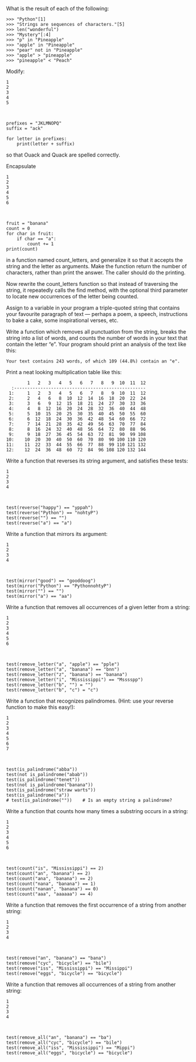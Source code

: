 What is the result of each of the following:

    >>> "Python"[1]
    >>> "Strings are sequences of characters."[5]
    >>> len("wonderful")
    >>> "Mystery"[:4]
    >>> "p" in "Pineapple"
    >>> "apple" in "Pineapple"
    >>> "pear" not in "Pineapple"
    >>> "apple" > "pineapple"
    >>> "pineapple" < "Peach"

Modify:

    1
    2
    3
    4
    5

    	

    prefixes = "JKLMNOPQ"
    suffix = "ack"

    for letter in prefixes:
        print(letter + suffix)

so that Ouack and Quack are spelled correctly.

Encapsulate

    1
    2
    3
    4
    5
    6

    	

    fruit = "banana"
    count = 0
    for char in fruit:
        if char == "a":
            count += 1
    print(count)

in a function named count_letters, and generalize it so that it accepts the string and the letter as arguments. Make the function return the number of characters, rather than print the answer. The caller should do the printing.

Now rewrite the count_letters function so that instead of traversing the string, it repeatedly calls the find method, with the optional third parameter to locate new occurrences of the letter being counted.

Assign to a variable in your program a triple-quoted string that contains your favourite paragraph of text — perhaps a poem, a speech, instructions to bake a cake, some inspirational verses, etc.

Write a function which removes all punctuation from the string, breaks the string into a list of words, and counts the number of words in your text that contain the letter “e”. Your program should print an analysis of the text like this:

    Your text contains 243 words, of which 109 (44.8%) contain an "e".

Print a neat looking multiplication table like this:

            1   2   3   4   5   6   7   8   9  10  11  12
      :--------------------------------------------------
     1:     1   2   3   4   5   6   7   8   9  10  11  12
     2:     2   4   6   8  10  12  14  16  18  20  22  24
     3:     3   6   9  12  15  18  21  24  27  30  33  36
     4:     4   8  12  16  20  24  28  32  36  40  44  48
     5:     5  10  15  20  25  30  35  40  45  50  55  60
     6:     6  12  18  24  30  36  42  48  54  60  66  72
     7:     7  14  21  28  35  42  49  56  63  70  77  84
     8:     8  16  24  32  40  48  56  64  72  80  88  96
     9:     9  18  27  36  45  54  63  72  81  90  99 108
    10:    10  20  30  40  50  60  70  80  90 100 110 120
    11:    11  22  33  44  55  66  77  88  99 110 121 132
    12:    12  24  36  48  60  72  84  96 108 120 132 144

Write a function that reverses its string argument, and satisfies these tests:

    1
    2
    3
    4

    	

    test(reverse("happy") == "yppah")
    test(reverse("Python") == "nohtyP")
    test(reverse("") == "")
    test(reverse("a") == "a")

Write a function that mirrors its argument:

    1
    2
    3
    4

    	

    test(mirror("good") == "gooddoog")
    test(mirror("Python") == "PythonnohtyP")
    test(mirror("") == "")
    test(mirror("a") == "aa")

Write a function that removes all occurrences of a given letter from a string:

    1
    2
    3
    4
    5
    6

    	

    test(remove_letter("a", "apple") == "pple")
    test(remove_letter("a", "banana") == "bnn")
    test(remove_letter("z", "banana") == "banana")
    test(remove_letter("i", "Mississippi") == "Msssspp")
    test(remove_letter("b", "") = "")
    test(remove_letter("b", "c") = "c")

Write a function that recognizes palindromes. (Hint: use your reverse function to make this easy!):

    1
    2
    3
    4
    5
    6
    7

    	

    test(is_palindrome("abba"))
    test(not is_palindrome("abab"))
    test(is_palindrome("tenet"))
    test(not is_palindrome("banana"))
    test(is_palindrome("straw warts"))
    test(is_palindrome("a"))
    # test(is_palindrome(""))    # Is an empty string a palindrome?

Write a function that counts how many times a substring occurs in a string:

    1
    2
    3
    4
    5
    6

    	

    test(count("is", "Mississippi") == 2)
    test(count("an", "banana") == 2)
    test(count("ana", "banana") == 2)
    test(count("nana", "banana") == 1)
    test(count("nanan", "banana") == 0)
    test(count("aaa", "aaaaaa") == 4)

Write a function that removes the first occurrence of a string from another string:

    1
    2
    3
    4

    	

    test(remove("an", "banana") == "bana")
    test(remove("cyc", "bicycle") == "bile")
    test(remove("iss", "Mississippi") == "Missippi")
    test(remove("eggs", "bicycle") == "bicycle")

Write a function that removes all occurrences of a string from another string:

    1
    2
    3
    4

    	

    test(remove_all("an", "banana") == "ba")
    test(remove_all("cyc", "bicycle") == "bile")
    test(remove_all("iss", "Mississippi") == "Mippi")
    test(remove_all("eggs", "bicycle") == "bicycle")
